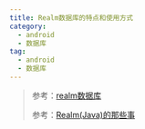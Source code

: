 ```yaml
---
title: Realm数据库的特点和使用方式
category: 
  - android
  - 数据库
tag:
  - android
  - 数据库
---
```


> 参考：[realm数据库](https://www.mongodb.com/docs/realm-legacy/docs/java/4.1.1/)
> 
> 参考：[Realm(Java)的那些事](https://zhuanlan.zhihu.com/p/26173366)